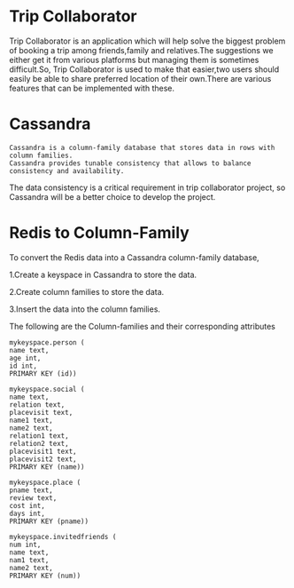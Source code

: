 # Trip Collaborator

Trip Collaborator is an application which will help solve the biggest problem of booking a trip among friends,family and relatives.The suggestions we either get it from various platforms but managing them is sometimes difficult.So, Trip Collaborator is used to make that easier,two users should easily be able to share preferred location of their own.There are various features that can be implemented with these.

# Cassandra
    Cassandra is a column-family database that stores data in rows with column families.
    Cassandra provides tunable consistency that allows to balance consistency and availability. 
 The data consistency is a critical requirement in trip collaborator project,
so Cassandra will be a better choice to develop the project.

# Redis to Column-Family
To convert the Redis data into a Cassandra column-family database,

1.Create a keyspace in Cassandra to store the data.

2.Create column families to store the data.

3.Insert the data into the column families.

The following are the Column-families and their corresponding attributes

    mykeyspace.person (
    name text,
    age int,
    id int,
    PRIMARY KEY (id))

    mykeyspace.social (
    name text,
    relation text,
    placevisit text,
    name1 text,
    name2 text,
    relation1 text,
    relation2 text,
    placevisit1 text,
    placevisit2 text,
    PRIMARY KEY (name))

    mykeyspace.place (
    pname text,
    review text,
    cost int,
    days int,
    PRIMARY KEY (pname))

    mykeyspace.invitedfriends (
    num int,
    name text,
    nam1 text,
    name2 text,
    PRIMARY KEY (num))
